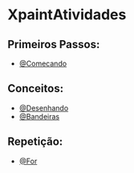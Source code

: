# XpaintAtividades

## Primeiros Passos:
- [@Comecando](Comecando/README.md)

## Conceitos:
- [@Desenhando](Desenhando/README.md)
- [@Bandeiras](Bandeiras/README.md)

## Repetição:
- [@For](Xadrez/README.md)

